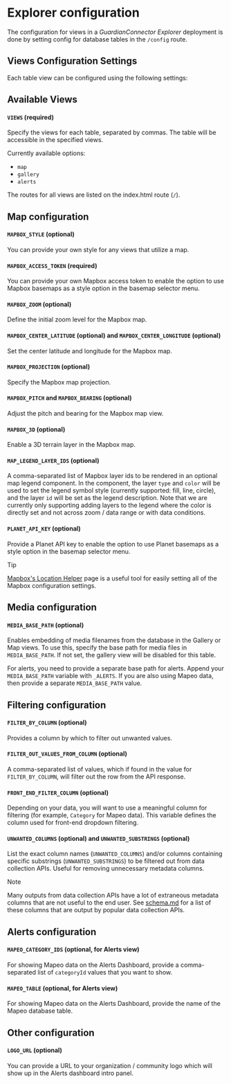 # Explorer configuration

The configuration for views in a _GuardianConnector Explorer_ deployment is done by setting config for database tables in the `/config` route.

## Views Configuration Settings

Each table view can be configured using the following settings:

## Available Views

#### `VIEWS` (required)

Specify the views for each table, separated by commas. The table will be accessible in the specified views.

Currently available options:

- `map`
- `gallery`
- `alerts`

The routes for all views are listed on the index.html route (`/`).

## Map configuration

#### `MAPBOX_STYLE` (optional)

You can provide your own style for any views that utilize a map.

#### `MAPBOX_ACCESS_TOKEN` (required)

You can provide your own Mapbox access token to enable the option to use Mapbox basemaps as a style option in the basemap selector menu.

#### `MAPBOX_ZOOM` (optional)

Define the initial zoom level for the Mapbox map.


#### `MAPBOX_CENTER_LATITUDE` (optional) and `MAPBOX_CENTER_LONGITUDE` (optional)

Set the center latitude and longitude for the Mapbox map.

#### `MAPBOX_PROJECTION` (optional)

Specify the Mapbox map projection.

#### `MAPBOX_PITCH` and `MAPBOX_BEARING` (optional)

Adjust the pitch and bearing for the Mapbox map view.

#### `MAPBOX_3D` (optional)

Enable a 3D terrain layer in the Mapbox map.

#### `MAP_LEGEND_LAYER_IDS` (optional)

A comma-separated list of Mapbox layer ids to be rendered in an optional map legend component. In the component, the layer `type` and `color` will be used to set the legend symbol style (currently supported: fill, line, circle), and the layer `id` will be set as the legend description. Note that we are currently only supporting adding layers to the legend where the color is directly set and not across zoom / data range or with data conditions.

#### `PLANET_API_KEY` (optional)

Provide a Planet API key to enable the option to use Planet basemaps as a style option in the basemap selector menu.

> [!TIP]
>
> [Mapbox's Location Helper](https://demos.mapbox.com/location-helper/) page is a useful tool for easily setting all of the Mapbox configuration settings.

## Media configuration

#### `MEDIA_BASE_PATH` (optional)

Enables embedding of media filenames from the database in the Gallery or Map views. To use this, specify the base path for media files in `MEDIA_BASE_PATH`. If not set, the gallery view will be disabled for this table.

For alerts, you need to provide a separate base path for alerts. Append your `MEDIA_BASE_PATH` variable with `_ALERTS`. If you are also using Mapeo data, then provide a separate `MEDIA_BASE_PATH` value.

## Filtering configuration

#### `FILTER_BY_COLUMN` (optional)

Provides a column by which to filter out unwanted values.

#### `FILTER_OUT_VALUES_FROM_COLUMN` (optional)

A comma-separated list of values, which if found in the value for `FILTER_BY_COLUMN`, will filter out the row from the API response.

#### `FRONT_END_FILTER_COLUMN` (optional)

Depending on your data, you will want to use a meaningful column for filtering (for example, `Category` for Mapeo data). This variable defines the column used for front-end dropdown filtering.

#### `UNWANTED_COLUMNS` (optional) and `UNWANTED_SUBSTRINGS` (optional)

List the exact column names (`UNWANTED_COLUMNS`) and/or columns containing specific substrings (`UNWANTED_SUBSTRINGS`) to be filtered out from data collection APIs. Useful for removing unnecessary metadata columns.

> [!NOTE]
> 
> Many outputs from data collection APIs have a lot of extraneous metadata columns that are not useful to the end user. See [schema.md](schema.md) for a list of these columns that are output by popular data collection APIs.


## Alerts configuration

#### `MAPEO_CATEGORY_IDS` (optional, for Alerts view)

For showing Mapeo data on the Alerts Dashboard, provide a comma-separated list of `categoryId` values that you want to show.

#### `MAPEO_TABLE` (optional, for Alerts view)

For showing Mapeo data on the Alerts Dashboard, provide the name of the Mapeo database table.

## Other configuration

#### `LOGO_URL` (optional)

You can provide a URL to your organization / community logo which will show up in the Alerts dashboard intro panel.